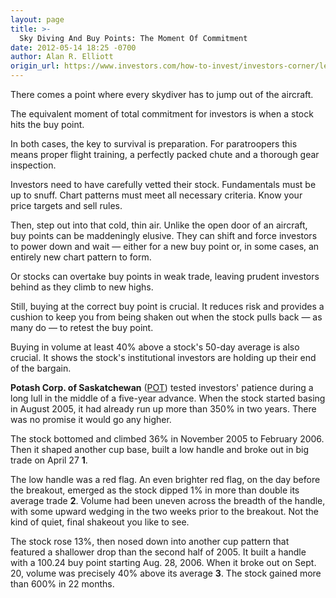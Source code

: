 ```yaml
---
layout: page
title: >-
  Sky Diving And Buy Points: The Moment Of Commitment
date: 2012-05-14 18:25 -0700
author: Alan R. Elliott
origin_url: https://www.investors.com/how-to-invest/investors-corner/learn-to-identify-proper-stock-buy-points
---
```





There comes a point where every skydiver has to jump out of the aircraft.

  

The equivalent moment of total commitment for investors is when a stock hits the buy point.

  

In both cases, the key to survival is preparation. For paratroopers this means proper flight training, a perfectly packed chute and a thorough gear inspection.

  

Investors need to have carefully vetted their stock. Fundamentals must be up to snuff. Chart patterns must meet all necessary criteria. Know your price targets and sell rules.

  

Then, step out into that cold, thin air. Unlike the open door of an aircraft, buy points can be maddeningly elusive. They can shift and force investors to power down and wait — either for a new buy point or, in some cases, an entirely new chart pattern to form.

  

Or stocks can overtake buy points in weak trade, leaving prudent investors behind as they climb to new highs.

  

Still, buying at the correct buy point is crucial. It reduces risk and provides a cushion to keep you from being shaken out when the stock pulls back — as many do — to retest the buy point.

  

Buying in volume at least 40% above a stock's 50-day average is also crucial. It shows the stock's institutional investors are holding up their end of the bargain.

  

**Potash Corp. of Saskatchewan** ([POT](https://research.investors.com/quote.aspx?symbol=POT)) tested investors' patience during a long lull in the middle of a five-year advance. When the stock started basing in August 2005, it had already run up more than 350% in two years. There was no promise it would go any higher.

  

The stock bottomed and climbed 36% in November 2005 to February 2006. Then it shaped another cup base, built a low handle and broke out in big trade on April 27 **1**.

  

The low handle was a red flag. An even brighter red flag, on the day before the breakout, emerged as the stock dipped 1% in more than double its average trade **2**. Volume had been uneven across the breadth of the handle, with some upward wedging in the two weeks prior to the breakout. Not the kind of quiet, final shakeout you like to see.

  

The stock rose 13%, then nosed down into another cup pattern that featured a shallower drop than the second half of 2005. It built a handle with a 100.24 buy point starting Aug. 28, 2006. When it broke out on Sept. 20, volume was precisely 40% above its average **3**. The stock gained more than 600% in 22 months.




